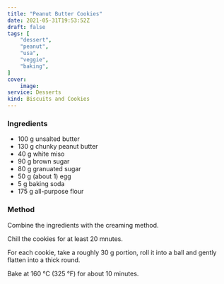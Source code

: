 ```yaml
---
title: "Peanut Butter Cookies"
date: 2021-05-31T19:53:52Z
draft: false
tags: [
    "dessert",
    "peanut",
    "usa",
    "veggie",
    "baking",
]
cover:
    image: 
service: Desserts
kind: Biscuits and Cookies
---
```


### Ingredients

* 100 g unsalted butter
* 130 g chunky peanut butter
* 40 g white miso
* 90 g brown sugar
* 80 g granuated sugar
* 50 g (about 1) egg
* 5 g baking soda
* 175 g all-purpose flour

### Method

Combine the ingredients with the creaming method.

Chill the cookies for at least 20 mnutes.

For each cookie, take a roughly 30 g portion, roll it into a ball and gently flatten into a thick round.

Bake at 160 °C (325 °F) for about 10 minutes.

